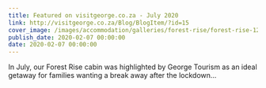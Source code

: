 ```yaml
---
title: Featured on visitgeorge.co.za - July 2020
link: http://visitgeorge.co.za/Blog/BlogItem/?id=15
cover_image: /images/accommodation/galleries/forest-rise/forest-rise-12.jpg
publish_date: 2020-02-07 00:00:00
date: 2020-02-07 00:00:00
---
```


In July, our Forest Rise cabin was highlighted by George Tourism as an ideal getaway for families wanting a break away after the lockdown...
